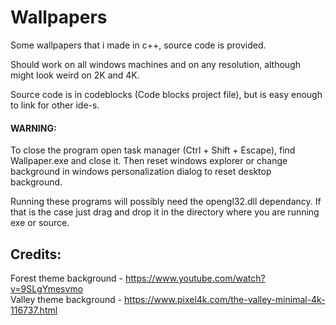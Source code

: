 # Wallpapers  
Some wallpapers that i made in c++, source code is provided.

Should work on all windows machines and on any resolution, although might look weird on 2K and 4K.

Source code is in codeblocks (Code blocks project file), but is easy enough to link for other ide-s.

#### WARNING:  
To close the program open task manager (Ctrl + Shift + Escape), find Wallpaper.exe and close it. Then reset windows explorer or change background in windows personalization dialog to reset desktop background.  
  
Running these programs will possibly need the opengl32.dll dependancy. If that is the case just drag and drop it in the directory where you are running exe or source.  

## Credits:
Forest theme background - https://www.youtube.com/watch?v=9SLgYmesvmo  
Valley theme background - https://www.pixel4k.com/the-valley-minimal-4k-116737.html  
